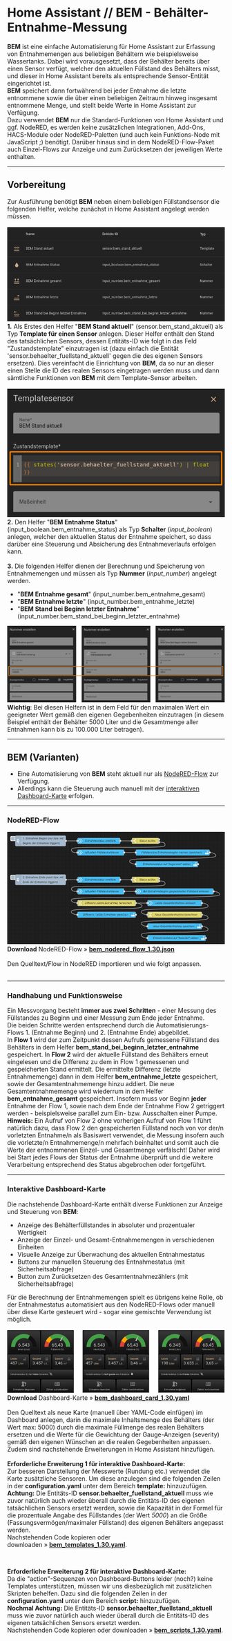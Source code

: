 <h1>Home Assistant // BEM - Behälter-Entnahme-Messung</h1>

<b>BEM</b> ist eine einfache Automatisierung für Home Assistant zur Erfassung von Entnahmemengen aus beliebigen Behältern wie beispielsweise Wassertanks. Dabei wird vorausgesetzt, dass der Behälter bereits über einen Sensor verfügt, welcher den aktuellen Füllstand des Behälters misst, und dieser in Home Assistant bereits als entsprechende Sensor-Entität eingerichtet ist.<br />
<b>BEM</b> speichert dann fortwährend bei jeder Entnahme die letzte entnommene sowie die über einen beliebigen Zeitraum hinweg insgesamt entnommene Menge, und stellt beide Werte in Home Assistant zur Verfügung.<br />
Dazu verwendet <b>BEM</b> nur die Standard-Funktionen von Home Assistant und ggf. NodeRED, es werden keine zusätzlichen Integrationen, Add-Ons, HACS-Module oder NodeRED-Paletten (und auch kein Funktions-Node mit JavaScript ;) benötigt. Darüber hinaus sind in dem NodeRED-Flow-Paket auch Einzel-Flows zur Anzeige und zum Zurücksetzen der jeweiligen Werte enthalten.
<hr>
<h2>Vorbereitung</h2>
Zur Ausführung benötigt <b>BEM</b> neben einem beliebigen Füllstandsensor die folgenden Helfer, welche zunächst in Home Assistant angelegt werden müssen.<br /><br />
<img src="./img/bem_img_helper.png">
<b>1.</b> Als Erstes den Helfer "<b>BEM Stand aktuell</b>" (sensor.bem_stand_aktuell) als Typ <b>Template für einen Sensor</b> anlegen. Dieser Helfer enthält den Stand des tatsächlichen Sensors, dessen Entitäts-ID wie folgt in das Feld "Zustandstemplate" einzutragen ist (dazu einfach die Entität 'sensor.behaelter_fuellstand_aktuell' gegen die des eigenen Sensors ersetzen). Dies vereinfacht die Einrichtung von <b>BEM</b>, da so nur an dieser einen Stelle die ID des realen Sensors eingetragen werden muss und dann sämtliche Funktionen von <b>BEM</b> mit dem Template-Sensor arbeiten.<br /><br />
<img src="./img/bem_img_helper_stand_aktuell.png">
<b>2.</b> Den Helfer "<b>BEM Entnahme Status</b>" (input_boolean.bem_entnahme_status) als Typ <b>Schalter</b> (<i>input_boolean</i>) anlegen, welcher den aktuellen Status der Entnahme speichert, so dass darüber eine Steuerung und Absicherung des Entnahmeverlaufs erfolgen kann.<br /><br />
<b>3.</b> Die folgenden Helfer dienen der Berechnung und Speicherung von Entnahmemengen und müssen als Typ <b>Nummer</b> (<i>input_number</i>) angelegt werden.<br />
<ul>
<li> "<b>BEM Entnahme gesamt</b>" (input_number.bem_entnahme_gesamt)</li>
<li> "<b>BEM Entnahme letzte</b>" (input_number.bem_entnahme_letzte)</li>
<li> "<b>BEM Stand bei Beginn letzter Entnahme</b>" (input_number.bem_stand_bei_beginn_letzter_entnahme)</li>
</ul>
<img src="./img/bem_img_helper_input_number.png">
<b>Wichtig</b>: Bei diesen Helfern ist in dem Feld für den maximalen Wert ein geeigneter Wert gemäß den eigenen Gegebenheiten einzutragen (in diesem Beispiel enthält der Behälter 5000 Liter und die Gesamtmenge aller Entnahmen kann bis zu 100.000 Liter betragen).<br />
<!-- <ul>
<li>In Home Assistant</li>
<li>Bei <b>1</b> den maximalen Wert gemäß des eigenen Umfeldes eintragen. Dieser Wert sollte höher sein als die Summe aller Entnahmen erreichen kann.</li>
<li>Bei <b>2</b> ist die Schrittgröße entsprechend der gewünschten Genauigkeit einzustellen (in diesem Beispiel 1/1000 = Milliliter).</li>
<li>Bei <b>3</b> die Entitäts-ID exakt so benennen wie zu dem jeweiligen Helfer oben angegeben (der Entitäts-Name hingegen ist egal), oder statt dessen die Entitäts-IDs in den NodeRED-Flows entsprechend ändern (mehr Aufwand).</li>
</ul>

<h3>Tipp</h3>
<b>BEM</b> verwendet für den aktuellen Füllstand des Behälters sowohl in den NodeRED-Flows als auch in den Komponenten von Home Assistant (Dashboard-Karte, Skripte, Templates) die Entitäts-ID <b>sensor.behaelter_fuellstand_aktuell</b>, welche bei der Einrichtung überall (derzeit insgesamt rund 10 Vorkommen) durch die Entitäts-ID des eigenen, tatsächlichen bereits eingerichteten Sensors zu ersetzen ist. Sofern Letzterer noch nicht anderweitig (bspw. in anderen Automatisierungen) in Verwendung ist, ist es eventuell einfacher und schneller, die Entitäts-ID des bestehenden Sensors in <b>sensor.behaelter_fuellstand_aktuell</b> zu ändern und die diesbezüglich nachstehend zahlreich aufgeführten Änderungen zu ignorieren ;). -->

<hr>
<h2>BEM (Varianten)</h2><ul>
<li>Eine Automatisierung von <b>BEM</b> steht aktuell nur als <a href="#nodered_flow">NodeRED-Flow</a> zur Verfügung.</li>
<li>Allerdings kann die Steuerung auch manuell mit der <a href="#dashboard_card">interaktiven Dashboard-Karte</a> erfolgen.</li>
</ul>

<a id="nodered_flow"></a>
<hr>
<h3>NodeRED-Flow</h3>
<img src="./img/bem_img_nodered_flow.png">
<b>Download</b> NodeRED-Flow&nbsp;&raquo;&nbsp;<a href="https://github.com/migacode/home-assistant/blob/main/bem/code/bem_nodered_flow_1.30.json"><strong>bem_nodered_flow_1.30.json</strong></a><br />
<br />
Den Quelltext/Flow in NodeRED importieren und wie folgt anpassen.<br />
<br />
<!-- In allen Nodes namens "<b>Aktuellen Füllstand einlesen</b>" die Entität <b>sensor.behaelter_fuellstand_aktuell</b> durch die Entität des eigenen tatsächlichen Sensor ersetzen, welcher den Füllstand des realen Behälters enthält.<br />
<b>Achtung:</b> Einen geänderten Node nicht einfach über einen anderen gleichlautenden Node kopieren, da die einzelnen Nodes trotz gleicher Bezeichnung unterschiedliche Ausgänge haben!<br /><br />
<img src="./img/bem_img_change_nodes.png"> -->

<hr>
<h3>Handhabung und Funktionsweise</h3>
Ein Messvorgang besteht <b>immer aus zwei Schritten</b> - einer Messung des Füllstandes zu Beginn und einer Messung zum Ende jeder Entnahme.<br />
Die beiden Schritte werden entsprechend durch die Automatisierungs-Flows 1. (Entnahme Beginn) und 2. (Entnahme Ende) abgebildet.<br />
In <b>Flow 1</b> wird der zum Zeitpunkt dessen Aufrufs gemessene Füllstand des Behälters in dem Helfer <b>bem_stand_bei_beginn_letzter_entnahme</b> gespeichert.
In <b>Flow 2</b> wird der aktuelle Füllstand des Behälters erneut eingelesen und die Differenz zu dem in Flow 1 gemessenen und gespeicherten Stand ermittelt. Die ermittelte Differenz (letzte Entnahmemenge) dann in dem Helfer <b>bem_entnahme_letzte</b> gespeichert, sowie der Gesamtentnahmemenge hinzu addiert. Die neue Gesamtentnahmemenge wird wiederrum in dem Helfer <b>bem_entnahme_gesamt</b> gespeichert. Insofern muss vor Beginn <b>jeder</b> Entnahme der Flow 1, sowie nach dem Ende der Entnahme Flow 2 getriggert werden - beispielsweise parallel zum Ein- bzw. Ausschalten einer Pumpe.<br />
<b>Hinweis:</b> Ein Aufruf von Flow 2 ohne vorherigen Aufruf von Flow 1 führt natürlich dazu, dass Flow 2 den gespeicherten Füllstand noch von vor der/n vorletzten Entnahme/n als Basiswert verwendet, die Messung insofern auch die vorletzte/n Entnahmemenge/n mehrfach beinhaltet und somit auch die Werte der entnommenen Einzel- und Gesamtmenge verfälscht! Daher wird bei Start jedes Flows der Status der Entnahme überprüft und die weitere Verarbeitung entsprechend des Status abgebrochen oder fortgeführt.<br />

<a id="dashboard_card"></a>
<hr>
<h3>Interaktive Dashboard-Karte</h3>
Die nachstehende Dashboard-Karte enthält diverse Funktionen zur Anzeige und Steuerung von <b>BEM</b>:
<ul>
<li>Anzeige des Behälterfüllstandes in absoluter und prozentualer Wertigkeit</li>
<li>Anzeige der Einzel- und Gesamt-Entnahmemengen in verschiedenen Einheiten</li>
<li>Visuelle Anzeige zur Überwachung des aktuellen Entnahmestatus</li>
<li>Buttons zur manuellen Steuerung des Entnahmestatus (mit Sicherheitsabfrage)</li>
<li>Button zum Zurücksetzen des Gesamtentnahmezählers (mit Sicherheitsabfrage)</li>
</ul>
Für die Berechnung der Entnahmemengen spielt es übrigens keine Rolle, ob der Entnahmestatus automatisiert aus den NodeRED-Flows oder manuell über diese Karte gesteuert wird - sogar eine gemischte Verwendung ist möglich.<br /><br />
<img src="./img/bem_img_card.png">
<b>Download</b> Dashboard-Karte&nbsp;&raquo;&nbsp;<a href="https://github.com/migacode/home-assistant/blob/main/bem/code/bem_dashboard_card_1.30.yaml"><strong>bem_dashboard_card_1.30.yaml</strong></a><br />
<br />
Den Quelltext als neue Karte (manuell über YAML-Code einfügen) im Dashboard anlegen, darin die maximale Inhaltsmenge des Behälters (der Wert max: 5000) durch die maximale Füllmenge des realen Behälters ersetzen und die Werte für die Gewichtung der Gauge-Anzeigen (severity) gemäß den eigenen Wünschen an die realen Gegebenheiten anpassen.<br />
Zudem sind nachstehende Erweiterungen in Home Assistant hinzufügen.<br />
<br />
<b>Erforderliche Erweiterung 1 für interaktive Dashboard-Karte:</b><br />
Zur besseren Darstellung der Messwerte (Rundung etc.) verwendet die Karte zusätzliche Sensoren. Um diese anzulegen sind die folgenden Zeilen in der <b>configuration.yaml</b> unter dem Bereich <b>template:</b> hinzuzufügen.<br />
<b>Achtung:</b> Die Entitäts-ID <b>sensor.behaelter_fuellstand_aktuell</b> muss wie zuvor natürlich auch wieder überall durch die Entitäts-ID des eigenen tatsächlichen Sensors ersetzt werden, sowie die Kapazität in der Formel für die prozentuale Angabe des Füllstandes (der Wert <i>5000</i>) an die Größe (Fassungsvermögen/maximaler Füllstand) des eigenen Behälters angepasst werden.<br />
Nachstehenden Code kopieren oder downloaden&nbsp;&raquo;&nbsp;<a href="https://github.com/migacode/home-assistant/blob/main/bem/code/bem_templates_1.30.yaml"><strong>bem_templates_1.30.yaml</strong></a>.<br />

```yaml
```

<br />
<b>Erforderliche Erweiterung 2 für interaktive Dashboard-Karte:</b><br />
Da die "action"-Sequenzen von Dashboard-Buttons leider (noch?) keine Templates unterstützen, müssen wir uns diesbezüglich mit zusätzlichen Skripten behelfen. Dazu sind die folgenden Zeilen in der <b>configuration.yaml</b> unter dem Bereich <b>script:</b> hinzuzufügen.<br />
<b>Nochmal Achtung:</b> Die Entitäts-ID <b>sensor.behaelter_fuellstand_aktuell</b> muss wie zuvor natürlich auch wieder überall durch die Entitäts-ID des eigenen tatsächlichen Sensors ersetzt werden.<br />
Nachstehenden Code kopieren oder downloaden&nbsp;&raquo;&nbsp;<a href="https://github.com/migacode/home-assistant/blob/main/bem/code/bem_scripts_1.30.yaml"><strong>bem_scripts_1.30.yaml</strong></a>.<br />

```yaml
```

<br />

